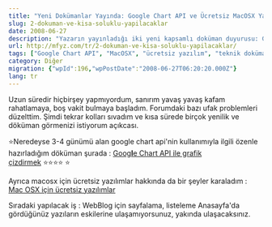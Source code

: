```yaml
---
title: "Yeni Dokümanlar Yayında: Google Chart API ve Ücretsiz MacOSX Yazılımları"
slug: 2-dokuman-ve-kisa-soluklu-yapilacaklar
date: 2008-06-27
description: "Yazarın yayınladığı iki yeni kapsamlı doküman duyurusu: Google Chart API ile grafik oluşturma rehberi ve MacOSX için ücretsiz yazılım önerileri. Ayrıca blog için planlanan sayfalama geliştirmesi de belirtiliyor."
url: http://mfyz.com/tr/2-dokuman-ve-kisa-soluklu-yapilacaklar/
tags: ["Google Chart API", "MacOSX", "ücretsiz yazılım", "teknik doküman", "yazılım listesi", "blog güncellemesi", "site geliştirme", "API kullanımı", "grafik oluşturma"]
category: Diğer
migration: {"wpId":196,"wpPostDate":"2008-06-27T06:20:20.000Z"}
lang: tr
---
```


Uzun süredir hiçbirşey yapmıyordum, sanırım yavaş yavaş kafam rahatlamaya, boş vakit bulmaya başladım. Forumdaki bazı ufak problemleri düzelttim. Şimdi tekrar kolları sıvadım ve kısa sürede birçok yenilik ve döküman görmenizi istiyorum açıkcası.

⭐️Neredeyse 3-4 günümü alan google chart api'nin kullanımıyla ilgili özenle hazırladığım döküman şurada : [Goog**l**e Chart API ile grafik çizdirmek](/google-chart-api-ile-grafik-cizdirmek/) ⭐️⭐️⭐️⭐️ ⭐️

Ayrıca macosx için ücretsiz yazılımlar hakkında da bir şeyler karaladım : [Mac OSX için ücretsiz yazılımlar](/osx-icin-ucretsiz-yazilimlar/)

Sıradaki yapılacak iş : WebBlog için sayfalama, listeleme Anasayfa'da gördüğünüz yazıların eskilerine ulaşamıyorsunuz, yakında ulaşacaksınız.
